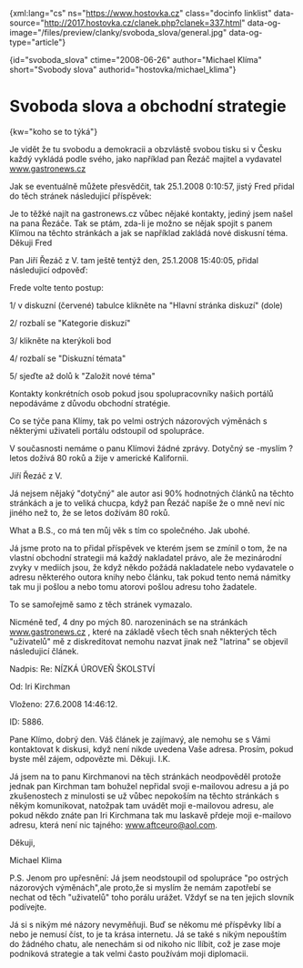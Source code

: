 
{xml:lang="cs" ns="https://www.hostovka.cz" class="docinfo linklist" data-source="http://2017.hostovka.cz/clanek.php?clanek=337.html" data-og-image="/files/preview/clanky/svoboda_slova/general.jpg" data-og-type="article"}

{id="svoboda\_slova" ctime="2008-06-26" author="Michael Klíma" short="Svobody slova" authorid="hostovka/michael\_klima"}

# Svoboda slova a obchodní strategie

<!-- generated attribute kw by user_udpatekw.sh on 2019-03-11, do not edit -->

{kw="koho se to týká"}

Je vidět že tu svobodu a demokracii a obzvlástě svobou tisku si v Česku každý vykládá podle svého, jako například pan Řezáč majitel a vydavatel www.gastronews.cz

Jak se eventuálně můžete přesvědčit, tak 25.1.2008 0:10:57, jistý Fred přidal do těch stránek následujicí příspěvek:

Je to těžké najít na gastronews.cz vůbec nějaké kontakty, jediný jsem našel na pana Řezáče. Tak se ptám, zda-li je možno se nějak spojit s panem Klímou na těchto stránkách a jak se například zakládá nové diskusní téma. Děkuji Fred

Pan Jiří Řezáč z V. tam ještě tentýž den, 25.1.2008 15:40:05, přidal následujicí odpověď:

Frede volte tento postup:

1/ v diskuzní (červené) tabulce klikněte na "Hlavní stránka diskuzí" (dole)

2/ rozbalí se "Kategorie diskuzí"

3/ klikněte na kterýkoli bod

4/ rozbalí se "Diskuzní témata"

5/ sjeďte až dolů k "Založit nové téma"

Kontakty konkrétních osob pokud jsou spolupracovníky našich portálů nepodáváme z důvodu obchodní stratégie.

Co se týče pana Klímy, tak po velmi ostrých názorových výměnách s některými uživateli portálu odstoupil od spolupráce.

V současnosti nemáme o panu Klímovi žádné zprávy. Dotyčný se -myslím ? letos dožívá 80 roků a žije v americké Kalifornii.

Jiří Řezáč z V.

Já nejsem nějaký "dotyčný" ale autor asi 90% hodnotných článků na těchto stránkách a je to veliká chucpa, když pan Řezáč napíše že o mně neví nic jiného než to, že se letos dožívám 80 roků.

What a B.S., co má ten můj věk s tím co společného. Jak ubohé.

Já jsme proto na to přidal příspěvek ve kterém jsem se zmínil o tom, že na vlastní obchodní strategii má každý nakladatel právo, ale že mezinárodní zvyky v mediích jsou, že když někdo požádá nakladatele nebo vydavatele o adresu některého outora knihy nebo článku, tak pokud tento nemá námitky tak mu ji pošlou a nebo tomu atorovi pošlou adresu toho žadatele.

To se samořejmě samo z těch stránek vymazalo.

Nicméně teď, 4 dny po mých 80. narozeninách se na stránkách www.gastronews.cz , které na základě všech těch snah některých těch "uživatelů" mě z diskreditovat nemohu nazvat jinak než "latrina" se objevil následujicí článek.

Nadpis: Re: NÍZKÁ ÚROVEŇ ŠKOLSTVÍ

Od: Iri Kirchman

Vloženo: 27.6.2008 14:46:12.

ID: 5886.

Pane Klímo, dobrý den. Váš článek je zajímavý, ale nemohu se s Vámi kontaktovat k diskusi, když není nikde uvedena Vaše adresa. Prosím, pokud byste měl zájem, odpovězte mi. Děkuji. I.K.

Já jsem na to panu Kirchmanovi na těch stránkách neodpověděl protože jednak pan Kirchman tam bohužel nepřidal svoji e-mailovou adresu a já po zkušenostech z minulosti se už vůbec nepokoším na těchto stránkách s někým komunikovat, natožpak tam uvádět moji e-mailovou adresu, ale pokud někdo znáte pan Iri Kirchmana tak mu laskavě přdeje moji e-mailovo adresu, která není nic tajného: www.aftceuro@aol.com.

Děkuji,

Michael Klima

P.S. Jenom pro upřesnění: Já jsem neodstoupil od spolupráce "po ostrých názorových výměnách",ale proto,že si myslím že nemám zapotřebí se nechat od těch "uživatelů" toho porálu urážet. Vždyť se na ten jejich slovník podívejte.

Já si s nikým mé názory nevyměňuji. Buď se někomu mé příspěvky líbí a nebo je nemusí číst, to je ta krása internetu. Já se také s nikým nepouštím do žádného chatu, ale nenechám si od nikoho nic llíbit, což je zase moje podniková strategie a tak velmi často používám moji diplomacii.

